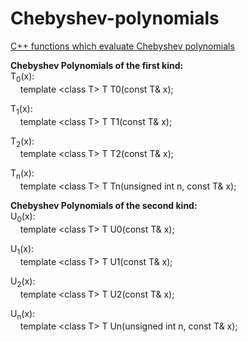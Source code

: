 Chebyshev-polynomials
=====================

<a href="https://www.storage-b.com/math-numerical-analysis/27">C++ functions which evaluate Chebyshev polynomials</a>


<strong>Chebyshev Polynomials of the first kind:</strong><br />
T<sub>0</sub>(x):<br />
&nbsp;&nbsp;&nbsp;&nbsp;template &lt;class T&gt; T T0(const T& x);

T<sub>1</sub>(x):<br />
&nbsp;&nbsp;&nbsp;&nbsp;template &lt;class T&gt; T T1(const T& x);

T<sub>2</sub>(x):<br />
&nbsp;&nbsp;&nbsp;&nbsp;template &lt;class T&gt; T T2(const T& x);

T<sub>n</sub>(x):<br />
&nbsp;&nbsp;&nbsp;&nbsp;template &lt;class T&gt; T Tn(unsigned int n, const T& x);

<strong>Chebyshev Polynomials of the second kind:</strong><br />
U<sub>0</sub>(x):<br />
&nbsp;&nbsp;&nbsp;&nbsp;template &lt;class T&gt; T U0(const T& x);

U<sub>1</sub>(x):<br />
&nbsp;&nbsp;&nbsp;&nbsp;template &lt;class T&gt; T U1(const T& x);

U<sub>2</sub>(x):<br />
&nbsp;&nbsp;&nbsp;&nbsp;template &lt;class T&gt; T U2(const T& x);

U<sub>n</sub>(x):<br />
&nbsp;&nbsp;&nbsp;&nbsp;template &lt;class T&gt; T Un(unsigned int n, const T& x); 
